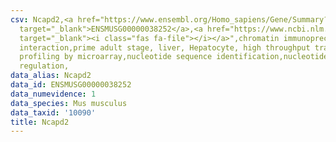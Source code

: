 ```yaml
---
csv: Ncapd2,<a href="https://www.ensembl.org/Homo_sapiens/Gene/Summary?db=core;g=ENSMUSG00000038252"
  target="_blank">ENSMUSG00000038252</a>,<a href="https://www.ncbi.nlm.nih.gov/pubmed/23834426"
  target="_blank"><i class="fas fa-file"></i></a>",chromatin immunoprecipitation assay,direct
  interaction,prime adult stage, liver, Hepatocyte, high throughput transcription
  profiling by microarray,nucleotide sequence identification,nucleotide sequence identification,transcriptional
  regulation,
data_alias: Ncapd2
data_id: ENSMUSG00000038252
data_numevidence: 1
data_species: Mus musculus
data_taxid: '10090'
title: Ncapd2
---
```

